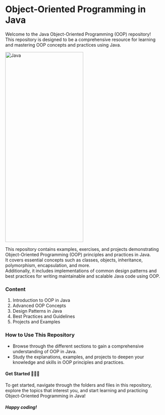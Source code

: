 # Object-Oriented Programming in Java


<p>
    Welcome to the Java Object-Oriented Programming (OOP) repository!<br>
    This repository is designed to be a comprehensive resource for learning and mastering OOP concepts and practices using Java.
</p>

<img src="https://preview.redd.it/dsuidip45i861.png?width=1080&crop=smart&auto=webp&s=ba3592b18f9248a8e33ab12883fbd6b136616074" alt="Java" width="70%"  height="600px"> 

<br>

<p>
This repository contains examples, exercises, and projects demonstrating Object-Oriented Programming (OOP) principles and practices in Java.<br>
It covers essential concepts such as classes, objects, inheritance, polymorphism, encapsulation, and more.<br>
Additionally, it includes implementations of common design patterns and best practices for writing maintainable and scalable Java code using OOP.
</p>

<h3>Content</h3>
<ol>
<li>Introduction to OOP in Java</li>
<li>Advanced OOP Concepts</li>
<li>Design Patterns in Java</li>
<li>Best Practices and Guidelines</li>
<li>Projects and Examples</li>
</ol>

<h3>How to Use This Repository</h3>
<ol style="list-style: disc;">
<li>Browse through the different sections to gain a comprehensive understanding of OOP in Java.</li>
<li>Study the explanations, examples, and projects to deepen your knowledge and skills in OOP principles and practices.</li>
</ol>

<h4>Get Started 🧑🏻‍💻</h4>
<p>
To get started, navigate through the folders and files in this repository, explore the topics that interest you, 
and start learning and practicing Object-Oriented Programming in Java!
</p>

<h5>
Happy coding!
</h5>